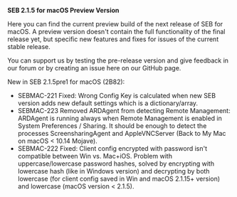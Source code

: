 **SEB 2.1.5 for macOS Preview Version**

Here you can find the current preview build of the next release of SEB for macOS. A preview version doesn't contain the full functionality of the final release yet, but specific new features and fixes for issues of the current stable release. 

You can support us by testing the pre-release version and give feedback in our forum or by creating an issue here on our GitHub page. 


New in SEB 2.1.5pre1 for macOS (2B82):

- SEBMAC-221 Fixed: Wrong Config Key is calculated when new SEB version adds new default settings which is a dictionary/array.
- SEBMAC-223 Removed ARDAgent from detecting Remote Management:
ARDAgent is running always when Remote Management is enabled in System Preferences / Sharing. It should be enough to detect the processes ScreensharingAgent and AppleVNCServer (Back to My Mac on macOS < 10.14 Mojave).
- SEBMAC-222 Fixed: Client config encrypted with password isn't compatible between Win vs. Mac+iOS.
Problem with uppercase/lowercase password hashes, solved by encrypting with lowercase hash (like in Windows version) and decrypting by both lowercase (for client config saved in Win and macOS 2.1.15+ version) and lowercase (macOS version < 2.1.5).